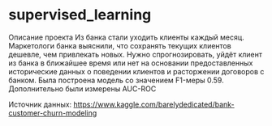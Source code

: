 # supervised_learning
Описание проекта
Из банка стали уходить клиенты каждый месяц. Маркетологи банка выяснили, что сохранять текущих клиентов дешевле, чем привлекать новых.
Нужно спрогнозировать, уйдёт клиент из банка в ближайшее время или нет на основании предоставленных исторические данных о поведении клиентов и расторжении договоров с банком.
Была построена модель со значением F1-меры 0.59. Дополнительно были измерены AUC-ROC

Источник данных: https://www.kaggle.com/barelydedicated/bank-customer-churn-modeling
